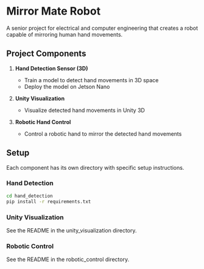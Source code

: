 # Mirror Mate Robot

A senior project for electrical and computer engineering that creates a robot capable of mirroring human hand movements.

## Project Components

1. **Hand Detection Sensor (3D)**
   - Train a model to detect hand movements in 3D space
   - Deploy the model on Jetson Nano

2. **Unity Visualization**
   - Visualize detected hand movements in Unity 3D

3. **Robotic Hand Control**
   - Control a robotic hand to mirror the detected hand movements

## Setup

Each component has its own directory with specific setup instructions.

### Hand Detection

```bash
cd hand_detection
pip install -r requirements.txt
```

### Unity Visualization

See the README in the unity_visualization directory.

### Robotic Control

See the README in the robotic_control directory.
